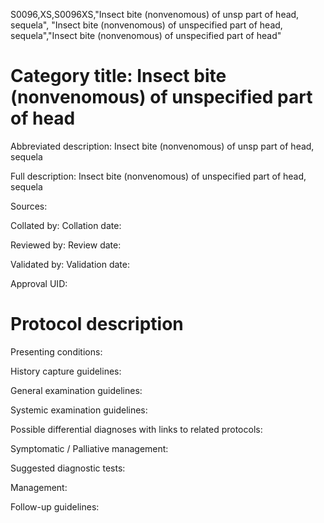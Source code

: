 S0096,XS,S0096XS,"Insect bite (nonvenomous) of unsp part of head, sequela", "Insect bite (nonvenomous) of unspecified part of head, sequela","Insect bite (nonvenomous) of unspecified part of head"
# Category title: Insect bite (nonvenomous) of unspecified part of head

Abbreviated description: Insect bite (nonvenomous) of unsp part of head, sequela

Full description: Insect bite (nonvenomous) of unspecified part of head, sequela

Sources:

Collated by:
Collation date:

Reviewed by:
Review date:

Validated by:
Validation date:

Approval UID:

# Protocol description

Presenting conditions:

History capture guidelines:

General examination guidelines:

Systemic examination guidelines:

Possible differential diagnoses with links to related protocols:

Symptomatic / Palliative management:

Suggested diagnostic tests:

Management:

Follow-up guidelines:

